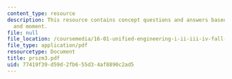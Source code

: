 ```yaml
---
content_type: resource
description: This resource contains concept questions and answers based on forces
  and moment.
file: null
file_location: /coursemedia/16-01-unified-engineering-i-ii-iii-iv-fall-2005-spring-2006/77419f39d59d2fb655d34af8890c2ad5_prszm3.pdf
file_type: application/pdf
resourcetype: Document
title: prszm3.pdf
uid: 77419f39-d59d-2fb6-55d3-4af8890c2ad5
---
```

